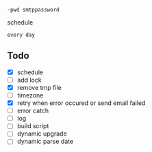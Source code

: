 ```
-pwd smtppassword
```
schedule
```
every day 
```

## Todo
- [x] schedule
- [ ] add lock
- [x] remove tmp file
- [ ] timezone
- [x] retry when error occured or send email failed
- [ ] error catch
- [ ] log
- [ ] build script
- [ ] dynamic upgrade
- [ ] dynamic parse date
